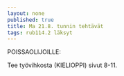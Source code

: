 ```yaml
---
layout: none
published: true
title: Ma 21.8. tunnin tehtävät
tags: rub114.2 läksyt
---
```

POISSAOLIJOILLE:

Tee työvihkosta (KIELIOPPI) sivut 8-11.
